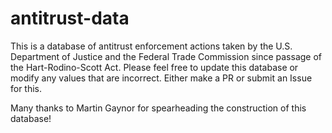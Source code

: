 # antitrust-data
This is a database of antitrust enforcement actions taken by the U.S. Department of Justice and the Federal Trade Commission since passage of the Hart-Rodino-Scott Act. Please feel free to update this database or modify any values that are incorrect. Either make a PR or submit an Issue for this.

Many thanks to Martin Gaynor for spearheading the construction of this database!
